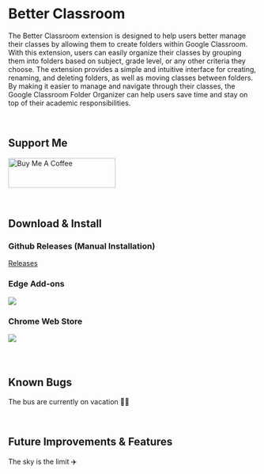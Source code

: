 # Better Classroom
The Better Classroom extension is designed to help users better manage their classes by allowing them to create folders within Google Classroom. With this extension, users can easily organize their classes by grouping them into folders based on subject, grade level, or any other criteria they choose. The extension provides a simple and intuitive interface for creating, renaming, and deleting folders, as well as moving classes between folders. By making it easier to manage and navigate through their classes, the Google Classroom Folder Organizer can help users save time and stay on top of their academic responsibilities.

<br>

## Support Me 
<a href="https://www.buymeacoffee.com/sarwinr" target="_blank"><img src="https://cdn.buymeacoffee.com/buttons/v2/default-yellow.png" alt="Buy Me A Coffee" style="height: 60px !important;width: 217px !important;" ></a>

<br>

## Download & Install
### Github Releases (Manual Installation)
[Releases](https://github.com/SarwinR/better-classroom/releases)

### Edge Add-ons
<img src="https://img.shields.io/badge/Status-Under%20Review-orange.svg"/>

### Chrome Web Store
<img src="https://img.shields.io/badge/Status-Major%20Issue-red.svg"/>

###

<br>

## Known Bugs
The bus are currently on vacation 🐛🧳

<br>

## Future Improvements & Features
The sky is the limit ✈️
